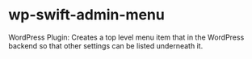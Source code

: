 # wp-swift-admin-menu
WordPress Plugin: Creates a top level menu item that in the WordPress backend so that other settings can be listed underneath it.
